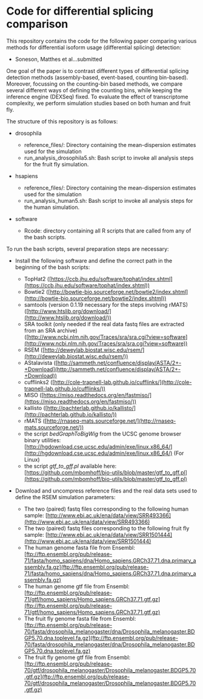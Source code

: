 # Code for differential splicing comparison

This repository contains the code for the following paper comparing various methods for differential isoform usage (differential splicing) detection:

- Soneson, Matthes et al...submitted

One goal of the paper is to contrast different types of differential splicing detection methods (assembly-based, event-based, counting bin-based). Moreover, focussing on the counting-bin based methods, we compare several different ways of defining the counting bins, while keeping the inference engine (DEXSeq) fixed. To evaluate the effect of transcriptome complexity, we perform simulation studies based on both human and fruit fly. 

The structure of this repository is as follows:

- drosophila
	- reference_files/: Directory containing the mean-dispersion estimates used for the simulation
	- run_analysis_drosophila5.sh: Bash script to invoke all analysis steps for the fruit fly simulation. 

- hsapiens
	- reference_files/: Directory containing the mean-dispersion estimates used for the simulation
	- run_analysis_human5.sh: Bash script to invoke all analysis steps for the human simulation. 

- software
	- Rcode: directory containing all R scripts that are called from any of the bash scripts. 

To run the bash scripts, several preparation steps are necessary:

- Install the following software and define the correct path in the beginning of the bash scripts:
	- TopHat2 ([https://ccb.jhu.edu/software/tophat/index.shtml](https://ccb.jhu.edu/software/tophat/index.shtml))
	- Bowtie2 ([http://bowtie-bio.sourceforge.net/bowtie2/index.shtml](http://bowtie-bio.sourceforge.net/bowtie2/index.shtml))
	- samtools (version 0.1.19 necessary for the steps involving rMATS) ([http://www.htslib.org/download/](http://www.htslib.org/download/))
	- SRA toolkit (only needed if the real data fastq files are extracted from an SRA archive) ([http://www.ncbi.nlm.nih.gov/Traces/sra/sra.cgi?view=software](http://www.ncbi.nlm.nih.gov/Traces/sra/sra.cgi?view=software))
	- RSEM ([http://deweylab.biostat.wisc.edu/rsem/](http://deweylab.biostat.wisc.edu/rsem/))
	- AStalavista ([http://sammeth.net/confluence/display/ASTA/2+-+Download](http://sammeth.net/confluence/display/ASTA/2+-+Download))
	- cufflinks2 ([http://cole-trapnell-lab.github.io/cufflinks/](http://cole-trapnell-lab.github.io/cufflinks/))
	- MISO ([https://miso.readthedocs.org/en/fastmiso/](https://miso.readthedocs.org/en/fastmiso/))
	- kallisto ([http://pachterlab.github.io/kallisto/](http://pachterlab.github.io/kallisto/))
	- rMATS ([http://rnaseq-mats.sourceforge.net/](http://rnaseq-mats.sourceforge.net/))
	- the script *bedGraphToBigWig* from the UCSC genome browser binary utilities: [http://hgdownload.cse.ucsc.edu/admin/exe/linux.x86_64/](http://hgdownload.cse.ucsc.edu/admin/exe/linux.x86_64/) (For Linux)
	- the script *gtf_to_gff.pl* available here: [https://github.com/mbomhoff/bio-utils/blob/master/gtf_to_gff.pl](https://github.com/mbomhoff/bio-utils/blob/master/gtf_to_gff.pl)

- Download and uncompress reference files and the real data sets used to define the RSEM simulation parameters:
	- The two (paired) fastq files corresponding to the following human sample: [http://www.ebi.ac.uk/ena/data/view/SRR493366](http://www.ebi.ac.uk/ena/data/view/SRR493366)
	- The two (paired) fastq files corresponding to the following fruit fly sample: [http://www.ebi.ac.uk/ena/data/view/SRR1501444](http://www.ebi.ac.uk/ena/data/view/SRR1501444)
	- The human genome fasta file from Ensembl: [ftp://ftp.ensembl.org/pub/release-71/fasta/homo_sapiens/dna/Homo_sapiens.GRCh37.71.dna.primary_assembly.fa.gz](ftp://ftp.ensembl.org/pub/release-71/fasta/homo_sapiens/dna/Homo_sapiens.GRCh37.71.dna.primary_assembly.fa.gz)
	- The human genome gtf file from Ensembl: [ftp://ftp.ensembl.org/pub/release-71/gtf/homo_sapiens/Homo_sapiens.GRCh37.71.gtf.gz](ftp://ftp.ensembl.org/pub/release-71/gtf/homo_sapiens/Homo_sapiens.GRCh37.71.gtf.gz)
	- The fruit fly genome fasta file from Ensembl: [ftp://ftp.ensembl.org/pub/release-70/fasta/drosophila_melanogaster/dna/Drosophila_melanogaster.BDGP5.70.dna.toplevel.fa.gz](ftp://ftp.ensembl.org/pub/release-70/fasta/drosophila_melanogaster/dna/Drosophila_melanogaster.BDGP5.70.dna.toplevel.fa.gz)
	- The fruit fly genome gtf file from Ensembl: [ftp://ftp.ensembl.org/pub/release-70/gtf/drosophila_melanogaster/Drosophila_melanogaster.BDGP5.70.gtf.gz](ftp://ftp.ensembl.org/pub/release-70/gtf/drosophila_melanogaster/Drosophila_melanogaster.BDGP5.70.gtf.gz)